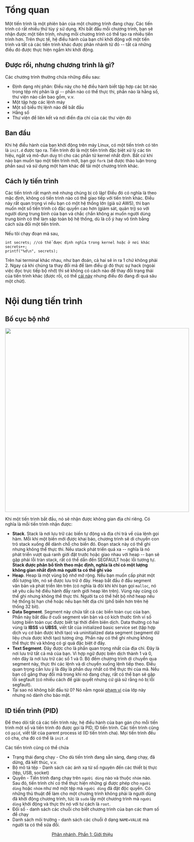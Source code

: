 # Tổng quan

Một tiến trình là một phiên bản của một chương trình đang chạy. Các tiến trình có rất nhiều thứ tùy ý sử dụng. Khi bắt đầu mỗi chương trình, bạn sẽ nhận được một tiến trình, nhưng mỗi chương trình có thể tạo ra nhiều tiến trình hơn. Trên thực tế, hệ điều hành của bạn chỉ khởi động với một tiến trình và tất cả các tiến trình khác được phân nhánh từ đó -- tất cả những điều đó được thực hiện ngầm khi khởi động.

## Được rồi, nhưng chương trình là gì?

Các chương trình thường chứa những điều sau:
* Định dạng nhị phân: Điều này cho hệ điều hành biết tập hợp các bit nào trong tệp nhị phân là gì -- phần nào có thể thực thi, phần nào là hằng số, thư viện nào cần bao gồm, v.v.
* Một tập hợp các lệnh máy
* Một số biểu thị lệnh nào để bắt đầu
* Hằng số
* Thư viện để liên kết và nơi điền địa chỉ của các thư viện đó

## Ban đầu

Khi hệ điều hành của bạn khởi động trên máy Linux, có một tiến trình có tên là `init.d` được tạo ra. Tiến trình đó là một tiến trình đặc biệt xử lý các tín hiệu, ngắt và mô-đun duy trì cho các phần tử kernel nhất định. Bất cứ khi nào bạn muốn tạo một tiến trình mới, bạn gọi `fork` (sẽ được thảo luận trong phần sau) và sử dụng một hàm khác để tải một chương trình khác.


## Cách ly tiến trình

Các tiến trình rất mạnh mẽ nhưng chúng bị cô lập! Điều đó có nghĩa là theo mặc định, không có tiến trình nào có thể giao tiếp với tiến trình khác. Điều này rất quan trọng vì nếu bạn có một hệ thống lớn (giả sử AWS), thì bạn muốn một số tiến trình có đặc quyền cao hơn (giám sát, quản trị) so với người dùng trung bình của bạn và chắc chắn không ai muốn người dùng trung bình có thể làm sập toàn bộ hệ thống, dù là cố ý hay vô tình bằng cách sửa đổi một tiến trình.

Nếu tôi chạy đoạn mã sau,

```
int secrets; //có thể được định nghĩa trong kernel hoặc ở nơi khác
secrets++;
printf("%d\n", secrets);
```

Trên hai terminal khác nhau, như bạn đoán, cả hai sẽ in ra 1 chứ không phải 2. Ngay cả khi chúng ta thay đổi mã để làm điều gì đó thực sự hack (ngoài việc đọc trực tiếp bộ nhớ) thì sẽ không có cách nào để thay đổi trạng thái của tiến trình khác (được rồi, có thể [cái này](https://en.wikipedia.org/wiki/Dirty_COW) nhưng điều đó đang đi quá sâu một chút).

# Nội dung tiến trình

## Bố cục bộ nhớ
<div>
<div style="display: table;margin: 0 auto;">
<img src="https://i.imgur.com/pl6K5cF.png" width=600 style="display: block;margin: 0 auto">
</div>
</div>

Khi một tiến trình bắt đầu, nó sẽ nhận được không gian địa chỉ riêng. Có nghĩa là mỗi tiến trình nhận được:
* **Stack**. Stack là nơi lưu trữ các biến tự động và địa chỉ trả về của lệnh gọi hàm. Mỗi khi một biến mới được khai báo, chương trình sẽ di chuyển con trỏ stack xuống để dành chỗ cho biến đó. Đoạn stack này có thể ghi nhưng không thể thực thi. Nếu stack phát triển quá xa -- nghĩa là nó phát triển vượt quá ranh giới đặt trước hoặc giao nhau với heap -- bạn sẽ gặp phải lỗi tràn stack, rất có thể dẫn đến SEGFAULT hoặc lỗi tương tự. **Stack được phân bổ tĩnh theo mặc định, nghĩa là chỉ có một lượng không gian nhất định mà người ta có thể ghi vào**
* **Heap**. Heap là một vùng bộ nhớ mở rộng. Nếu bạn muốn cấp phát một đối tượng lớn, nó sẽ được lưu trữ ở đây. Heap bắt đầu ở đầu segment văn bản và phát triển lên trên (có nghĩa là đôi khi khi bạn gọi `malloc`, nó sẽ yêu cầu hệ điều hành đẩy ranh giới heap lên trên). Vùng này cũng có thể ghi nhưng không thể thực thi. Người ta có thể hết bộ nhớ heap nếu hệ thống bị hạn chế hoặc nếu bạn hết địa chỉ (phổ biến hơn trên hệ thống 32 bit).
* **Data Segment**. Segment này chứa tất cả các biến toàn cục của bạn. Phần này bắt đầu ở cuối segment văn bản và có kích thước tĩnh vì số lượng biến toàn cục được biết tại thời điểm biên dịch. Data thường có hai vùng là **IBSS** và **UBSS**, viết tắt của initialized basic service set (tập hợp dịch vụ cơ bản được khởi tạo) và uninitialized data segment (segment dữ liệu chưa được khởi tạo) tương ứng. Phần này có thể ghi nhưng không thể thực thi và không có gì quá đặc biệt ở đây.
* **Text Segment**. Đây được cho là phần quan trọng nhất của địa chỉ. Đây là nơi lưu trữ tất cả mã của bạn. Vì hợp ngữ được biên dịch thành 1 và 0, nên đây là nơi lưu trữ các số 1 và 0. Bộ đếm chương trình di chuyển qua segment này, thực thi các lệnh và di chuyển xuống lệnh tiếp theo. Điều quan trọng cần lưu ý là đây là phần duy nhất có thể thực thi của mã. Nếu bạn cố gắng thay đổi mã trong khi nó đang chạy, rất có thể bạn sẽ gặp lỗi segfault (có nhiều cách để giải quyết nhưng cứ giả sử rằng nó bị lỗi segfault).
* Tại sao nó không bắt đầu từ 0? Nó nằm ngoài [phạm vi](https://en.wikipedia.org/wiki/Address_space_layout_randomization) của lớp này nhưng nó dành cho bảo mật.

## ID tiến trình (PID)

Để theo dõi tất cả các tiến trình này, hệ điều hành của bạn gán cho mỗi tiến trình một số và tiến trình đó được gọi là PID, ID tiến trình. Các tiến trình cũng có `ppid`, viết tắt của parent process id (ID tiến trình cha). Mọi tiến trình đều có cha, cha đó có thể là `init.d`

Các tiến trình cũng có thể chứa
* Trạng thái đang chạy - Cho dù tiến trình đang sẵn sàng, đang chạy, đã dừng, đã kết thúc, v.v.
* Bộ mô tả tệp - Danh sách các ánh xạ từ số nguyên đến các thiết bị thực (tệp, USB, socket)
* Quyền - Tiến trình đang chạy trên `người dùng` nào và thuộc `nhóm` nào. Sau đó, tiến trình chỉ có thể thực hiện những gì được phép cho `người dùng` hoặc `nhóm` như mở một tệp mà `người dùng` đã đặt độc quyền. Có những thủ thuật để làm cho một chương trình không phải là người dùng đã khởi động chương trình, tức là `sudo` lấy một chương trình mà `người dùng` khởi động và thực thi nó với tư cách là `root`.
* Đối số - danh sách các chuỗi cho biết chương trình của bạn các tham số để chạy
* Danh sách môi trường - danh sách các chuỗi ở dạng `NAME=VALUE` mà người ta có thể sửa đổi.

<div align="center">
<a href="https://github.com/angrave/SystemProgramming/wiki/Forking%2C-Part-1%3A-Introduction">
Phân nhánh, Phần 1: Giới thiệu
</a>
</div>
